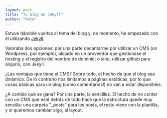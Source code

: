 ```yaml
---
layout: post
title: "Tu blog en Jekyll"
author: "Pete"
---
```


Estuve dándole vueltas al tema del blog y, de momento, he empezado con él utilizando [Jekyll](
https://en.wikipedia.org/wiki/Jekyll_(software)).

Valoraba dos opciones: por una parte decantarme por utilizar un CMS (un Wordpress, por ejemplo), alojado en un proveedor que gestionase el hosting y el registro del nombre de dominio; o sino, utilizar github para alojarlo, con Jekyll.

¿Las ventajas que tiene el CMS? Sobre todo, el hecho de que el blog sea dinámico. De lo contrario nos limitamos a páginas estáticas, por lo que cosas básicas para un blog (como comentarios!) no van a estar disponibles.

¿A cambio qué se gana? Por una parte, la sencillez. El hecho de no contar con un CMS que esté detrás de todo hace que la estructura quede muy sencilla: una carpeta "_posts" para los posts, el resto viene con la plantilla, y si queremos cambiar algo, al layout. 
